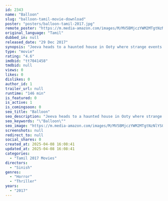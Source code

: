 ```yaml
---
id: 2343
name: "Balloon"
slug: "balloon-tamil-movie-download"
poster: "posters/balloon-tamil-2017.jpg"
remote_poster: "https://m.media-amazon.com/images/M/MV5BMjczYWM2MTgtNzNlYS00YzBjLTgwZmUtNjY5N2ZiYTFhMjVmXkEyXkFqcGdeQXVyMTEzNzg0Mjkx._V1_SX300.jpg"
original_language: "Tamil"
dubbed_in: null
released_date: "29 Dec 2017"
synopsis: "Jeeva heads to a haunted house in Ooty where strange events start unfolding around him. The answer to which may lie in his past."
type: "movie"
rating: "4.6"
imdbid: "tt7041458"
tmdbid: null
views: 0
likes: 0
dislikes: 0
author_id: 1
trailer_url: null
runtime: "146 min"
is_featured: 0
is_active: 1
is_comingsoon: 0
seo_title: "Balloon"
seo_description: "Jeeva heads to a haunted house in Ooty where strange events start unfolding around him. The answer to which may lie in his past."
seo_keywords: "\"Balloon\""
seo_image: "https://m.media-amazon.com/images/M/MV5BMjczYWM2MTgtNzNlYS00YzBjLTgwZmUtNjY5N2ZiYTFhMjVmXkEyXkFqcGdeQXVyMTEzNzg0Mjkx._V1_SX300.jpg"
screenshots: null
redirect_to: null
social_shares: 0
created_at: 2025-04-08 16:08:41
updated_at: 2025-04-08 16:08:41
categories:
  - "Tamil 2017 Movies"
directors:
  - "Sinish"
genres:
  - "Horror"
  - "Thriller"
years:
  - "2017"
---
```


